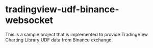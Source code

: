# tradingview-udf-binance-websocket
This is a sample project that is implemented to provide TradingView Charting Library UDF data from Binance exchange.
